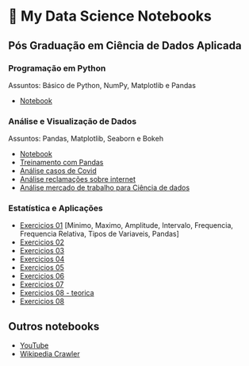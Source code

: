 # 📔 My Data Science Notebooks

## Pós Graduação em Ciência de Dados Aplicada
### Programação em Python
Assuntos: Básico de Python, NumPy, Matplotlib e Pandas
- [Notebook](programacao-em-python/pos-programacao-em-python.ipynb)

### Análise e Visualização de Dados
Assuntos: Pandas, Matplotlib, Seaborn e Bokeh
- [Notebook](analise-visualizacao-de-dados/analise-de-dados.ipynb)
- [Treinamento com Pandas](analise-visualizacao-de-dados/Treinamento_pandas_2.ipynb)
- [Análise casos de Covid](analise-visualizacao-de-dados/tarefa-01.ipynb)
- [Análise reclamações sobre internet](analise-visualizacao-de-dados/tarefa-02.ipynb)
- [Análise mercado de trabalho para Ciência de dados](analise-visualizacao-de-dados/data_hackers_survey_2019.ipynb)

### Estatística e Aplicações
- [Exercicios 01](estatistica-e-aplicacoes/aula01_pratica.ipynb) [Minimo, Maximo, Amplitude, Intervalo, Frequencia, Frequencia Relativa, Tipos de Variaveis, Pandas]
- [Exercicios 02](estatistica-e-aplicacoes/exercicios_aula02.ipynb)
- [Exercicios 03](estatistica-e-aplicacoes/aula03_pratica.ipynb)
- [Exercicios 04](estatistica-e-aplicacoes/aula04_pratica.ipynb)
- [Exercicios 05](estatistica-e-aplicacoes/aula05_pratica.ipynb)
- [Exercicios 06](estatistica-e-aplicacoes/aula06_pratica.ipynb)
- [Exercicios 07](estatistica-e-aplicacoes/aula_07_pratica.ipynb)
- [Exercicios 08 - teorica](estatistica-e-aplicacoes/aula_08_teorica.ipynb)
- [Exercicios 08](estatistica-e-aplicacoes/aula_08_pratica.ipynb)

## Outros notebooks
- [YouTube](outros-notebooks/youtube.ipynb)
- [Wikipedia Crawler](outros-notebooks/video-game-considered-the-best.ipynb)
